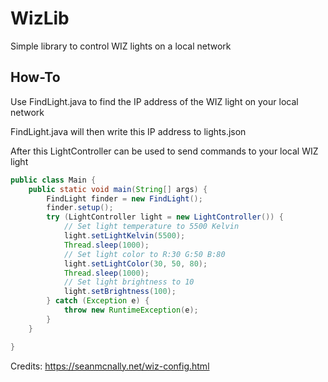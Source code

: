 # WizLib
Simple library to control WIZ lights on a local network

## How-To

Use FindLight.java to find the IP address of the WIZ light on your local network

FindLight.java will then write this IP address to lights.json

After this LightController can be used to send commands to your local WIZ light

```java
public class Main {
    public static void main(String[] args) {
        FindLight finder = new FindLight();
        finder.setup();
        try (LightController light = new LightController()) {
            // Set light temperature to 5500 Kelvin
            light.setLightKelvin(5500);
            Thread.sleep(1000);
            // Set light color to R:30 G:50 B:80
            light.setLightColor(30, 50, 80);
            Thread.sleep(1000);
            // Set light brightness to 10
            light.setBrightness(100);
        } catch (Exception e) {
            throw new RuntimeException(e);
        }
    }

}

```


Credits: https://seanmcnally.net/wiz-config.html

